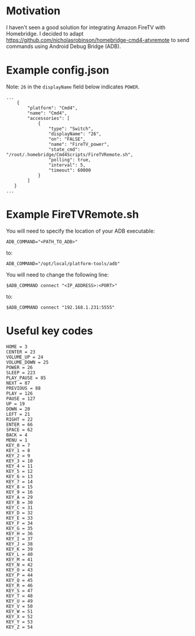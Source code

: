 # Motivation

I haven't seen a good solution for integrating Amazon FireTV with Homebridge. I decided to adapt https://github.com/nicholasrobinson/homebridge-cmd4-atvremote to send commands using Android Debug Bridge (ADB).

# Example config.json

Note: `26` in the `displayName` field below indicates `POWER`.

```
...
    {
        "platform": "Cmd4",
        "name": "Cmd4",
        "accessories": [
            {
                "type": "Switch",
                "displayName": "26",
                "on": "FALSE",
                "name": "FireTV_power",
                "state_cmd": "/root/.homebridge/Cmd4Scripts/FireTVRemote.sh",
                "polling": true,
                "interval": 5,
                "timeout": 60000
            }
        ]
   }
...
```

# Example FireTVRemote.sh

You will need to specify the location of your ADB executable:
```
ADB_COMMAND="<PATH_TO_ADB>"
```
to:
```
ADB_COMMAND="/opt/local/platform-tools/adb"
```

You will need to change the following line:
```
$ADB_COMMAND connect "<IP_ADDRESS>:<PORT>"
```
to:
```
$ADB_COMMAND connect "192.168.1.231:5555"
```

# Useful key codes

```
HOME = 3
CENTER = 23
VOLUME_UP = 24
VOLUME_DOWN = 25
POWER = 26
SLEEP = 223
PLAY_PAUSE = 85
NEXT = 87
PREVIOUS = 88
PLAY = 126
PAUSE = 127
UP = 19
DOWN = 20
LEFT = 21
RIGHT = 22
ENTER = 66
SPACE = 62
BACK = 4
MENU = 1
KEY_0 = 7
KEY_1 = 8
KEY_2 = 9
KEY_3 = 10
KEY_4 = 11
KEY_5 = 12
KEY_6 = 13
KEY_7 = 14
KEY_8 = 15
KEY_9 = 16
KEY_A = 29
KEY_B = 30
KEY_C = 31
KEY_D = 32
KEY_E = 33
KEY_F = 34
KEY_G = 35
KEY_H = 36
KEY_I = 37
KEY_J = 38
KEY_K = 39
KEY_L = 40
KEY_M = 41
KEY_N = 42
KEY_O = 43
KEY_P = 44
KEY_Q = 45
KEY_R = 46
KEY_S = 47
KEY_T = 48
KEY_U = 49
KEY_V = 50
KEY_W = 51
KEY_X = 52
KEY_Y = 53
KEY_Z = 54
```
